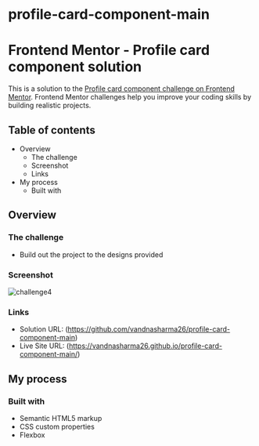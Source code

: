 # profile-card-component-main
# Frontend Mentor - Profile card component solution

This is a solution to the [Profile card component challenge on Frontend Mentor](https://www.frontendmentor.io/challenges/profile-card-component-cfArpWshJ). Frontend Mentor challenges help you improve your coding skills by building realistic projects. 

## Table of contents

- Overview
  - The challenge
  - Screenshot
  - Links
- My process
  - Built with

## Overview

### The challenge

- Build out the project to the designs provided

### Screenshot
![challenge4](https://user-images.githubusercontent.com/86317804/126045172-c329d65f-695d-4dca-8c51-948166468a72.png)



### Links

- Solution URL: (https://github.com/vandnasharma26/profile-card-component-main)
- Live Site URL: (https://vandnasharma26.github.io/profile-card-component-main/)

## My process

### Built with

- Semantic HTML5 markup
- CSS custom properties
- Flexbox


